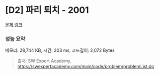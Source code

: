 # [D2] 파리 퇴치 - 2001 

[문제 링크](https://swexpertacademy.com/main/code/problem/problemDetail.do?contestProbId=AV5PzOCKAigDFAUq) 

### 성능 요약

메모리: 28,744 KB, 시간: 203 ms, 코드길이: 2,072 Bytes



> 출처: SW Expert Academy, https://swexpertacademy.com/main/code/problem/problemList.do